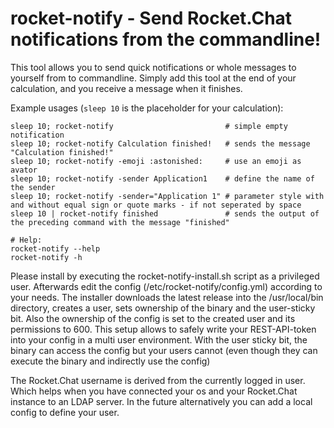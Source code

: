 # rocket-notify - Send Rocket.Chat notifications from the commandline!

This tool allows you to send quick notifications or whole messages to yourself from to commandline. Simply add this tool at the end of your calculation, and you receive a message when it finishes.

Example usages (`sleep 10` is the placeholder for your calculation):
```
sleep 10; rocket-notify                         # simple empty notification
sleep 10; rocket-notify Calculation finished!   # sends the message "Calculation finished!"
sleep 10; rocket-notify -emoji :astonished:     # use an emoji as avator 
sleep 10; rocket-notify -sender Application1    # define the name of the sender 
sleep 10; rocket-notify -sender="Application 1" # parameter style with and without equal sign or quote marks - if not seperated by space
sleep 10 | rocket-notify finished               # sends the output of the preceding command with the message "finished"

# Help:
rocket-notify --help
rocket-notify -h 
```

Please install by executing the rocket-notify-install.sh script as a privileged user. Afterwards edit the config (/etc/rocket-notify/config.yml) according to your needs.
The installer downloads the latest release into the /usr/local/bin directory, creates a user, sets ownership of the binary and the user-sticky bit. Also the ownership of the config is set to the created user and its permissions to 600. This setup allows to safely write your REST-API-token into your config in a multi user environment. With the user sticky bit, the binary can access the config but your users cannot (even though they can execute the binary and indirectly use the config)

The Rocket.Chat username is derived from the currently logged in user. Which helps when you have connected your os and your Rocket.Chat instance to an LDAP server. In the future alternatively you can add a local config to define your user. 

